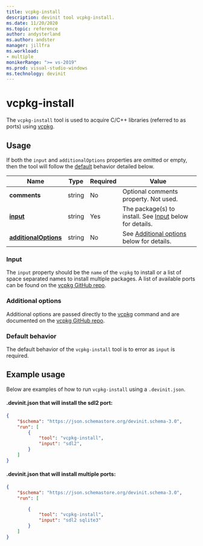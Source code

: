 ```yaml
---
title: vcpkg-install
description: devinit tool vcpkg-install.
ms.date: 11/20/2020
ms.topic: reference
author: andysterland
ms.author: andster
manager: jillfra
ms.workload:
- multiple
monikerRange: ">= vs-2019"
ms.prod: visual-studio-windows
ms.technology: devinit
---
```

# vcpkg-install

The `vcpkg-install` tool is used to acquire C/C++ libraries (referred to as ports) using [vcpkg](https://github.com/microsoft/vcpkg).

## Usage

If both the `input` and `additionalOptions` properties are omitted or empty, then the tool will follow the [default](#default-behavior) behavior detailed below.

| Name                                             | Type   | Required | Value                                                                                   |
|--------------------------------------------------|--------|----------|-----------------------------------------------------------------------------------------|
| **comments**                                     | string | No       | Optional comments property. Not used.                                                   |
| [**input**](#input)                              | string | Yes      | The package(s) to install. See [Input](#input) below for details.                       |
| [**additionalOptions**](#additional-options)     | string | No       | See [Additional options](#additional-options) below for details.                        |

### Input

The `input` property should be the `name` of the `vcpkg` to install or a list of space separated names to install multiple packages. A list of available ports can be found on the [vcpkg GitHub repo](https://github.com/microsoft/vcpkg/tree/master/ports).

### Additional options

Additional options are passed directly to the [vcpkg](/powershell/module/powershellget/install-module?view=powershell-7&preserve-view=true) command and are documented on the [vcpkg GitHub repo](https://github.com/microsoft/vcpkg/blob/master/docs/examples/installing-and-using-packages.md).

### Default behavior

The default behavior of the `vcpkg-install` tool is to error as `input` is required.

## Example usage
Below are examples of how to run `vcpkg-install` using a `.devinit.json`.

#### .devinit.json that will install the sdl2 port:
```json
{
    "$schema": "https://json.schemastore.org/devinit.schema-3.0",
    "run": [
        {
            "tool": "vcpkg-install",
            "input": "sdl2",
        }
    ]
}
```

#### .devinit.json that will install multiple ports:
```json
{
    "$schema": "https://json.schemastore.org/devinit.schema-3.0",
    "run": [

        {
            "tool": "vcpkg-install",
            "input": "sdl2 sqlite3"
        }
    ]
}
```